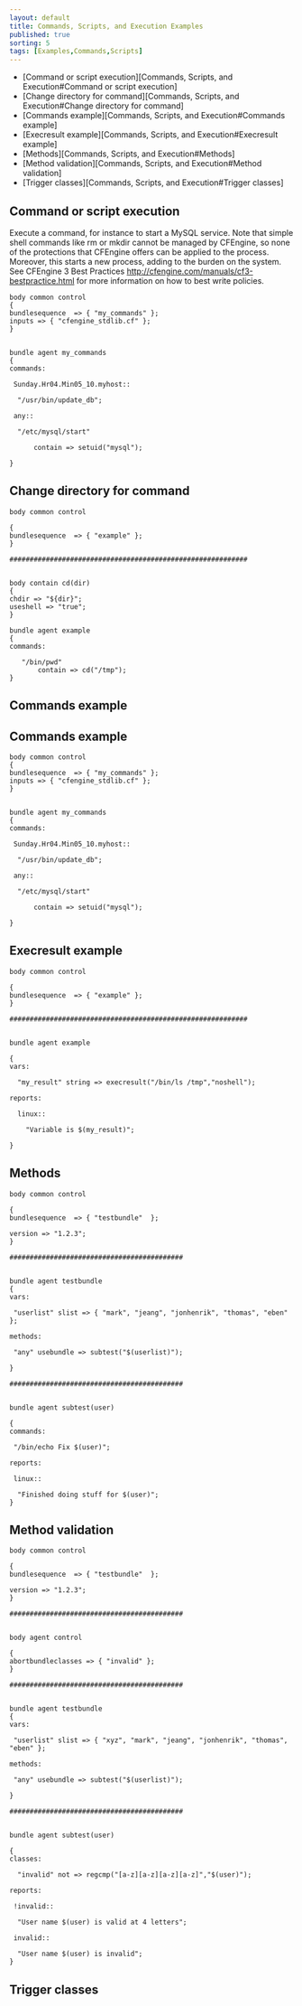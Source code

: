 ```yaml
---
layout: default
title: Commands, Scripts, and Execution Examples 
published: true
sorting: 5
tags: [Examples,Commands,Scripts]
---
```


* [Command or script execution][Commands, Scripts, and Execution#Command or script execution]
* [Change directory for command][Commands, Scripts, and Execution#Change directory for command]
* [Commands example][Commands, Scripts, and Execution#Commands example]
* [Execresult example][Commands, Scripts, and Execution#Execresult example]
* [Methods][Commands, Scripts, and Execution#Methods]
* [Method validation][Commands, Scripts, and Execution#Method validation]
* [Trigger classes][Commands, Scripts, and Execution#Trigger classes]

## Command or script execution ##

Execute a command, for instance to start a MySQL service. Note that simple shell commands like rm or mkdir cannot be managed by CFEngine, so none of the protections that CFEngine offers can be applied to the process. Moreover, this starts a new process, adding to the burden on the system. See CFEngine 3 Best Practices http://cfengine.com/manuals/cf3-bestpractice.html for more information on how to best write policies.

```cf3
body common control
{
bundlesequence  => { "my_commands" };
inputs => { "cfengine_stdlib.cf" };
}


bundle agent my_commands
{
commands:

 Sunday.Hr04.Min05_10.myhost::

  "/usr/bin/update_db";

 any::

  "/etc/mysql/start"

      contain => setuid("mysql");

}
```

## Change directory for command

```cf3
body common control

{
bundlesequence  => { "example" };
}

###########################################################


body contain cd(dir)
{
chdir => "${dir}";
useshell => "true";
}

bundle agent example
{
commands:

   "/bin/pwd"
       contain => cd("/tmp");
}
```

## Commands example ##

## Commands example

```cf3
body common control
{
bundlesequence  => { "my_commands" };
inputs => { "cfengine_stdlib.cf" };
}


bundle agent my_commands
{
commands:

 Sunday.Hr04.Min05_10.myhost::

  "/usr/bin/update_db";

 any::

  "/etc/mysql/start"

      contain => setuid("mysql");

}
```

## Execresult example

```cf3
body common control

{
bundlesequence  => { "example" };
}

###########################################################


bundle agent example

{     
vars:

  "my_result" string => execresult("/bin/ls /tmp","noshell");

reports:

  linux::

    "Variable is $(my_result)";

}
```

## Methods

```cf3
body common control

{
bundlesequence  => { "testbundle"  };

version => "1.2.3";
}

###########################################


bundle agent testbundle
{
vars:

 "userlist" slist => { "mark", "jeang", "jonhenrik", "thomas", "eben" };

methods:

 "any" usebundle => subtest("$(userlist)");

}

###########################################


bundle agent subtest(user)

{
commands:

 "/bin/echo Fix $(user)";

reports:

 linux::

  "Finished doing stuff for $(user)";
}
```

## Method validation

```cf3
body common control

{
bundlesequence  => { "testbundle"  };

version => "1.2.3";
}

###########################################


body agent control

{
abortbundleclasses => { "invalid" };
}

###########################################


bundle agent testbundle
{
vars:

 "userlist" slist => { "xyz", "mark", "jeang", "jonhenrik", "thomas", "eben" };

methods:

 "any" usebundle => subtest("$(userlist)");

}

###########################################


bundle agent subtest(user)

{
classes:

  "invalid" not => regcmp("[a-z][a-z][a-z][a-z]","$(user)");

reports:

 !invalid::

  "User name $(user) is valid at 4 letters";

 invalid::

  "User name $(user) is invalid";
}
```

## Trigger classes ##